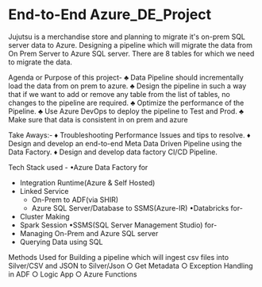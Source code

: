 # End-to-End Azure_DE_Project
Jujutsu is a merchandise store and planning to migrate it's on-prem SQL server data to Azure. Designing a pipeline which will migrate the data from On Prem Server to Azure SQL server. 
There are 8 tables for which we need to migrate the data.

Agenda or Purpose of this project-
♣ Data Pipeline should incrementally load the data from on prem to azure.
♣ Design the pipeline in such a way that if we want to add or remove any table from the list of tables, no changes to the pipeline are required.
♣ Optimize the performance of the Pipeline.
♣ Use Azure DevOps to deploy the pipeline to Test and Prod.
♣ Make sure that data is consistent in on prem and azure

Take Aways:-
♦ Troubleshooting Performance Issues and tips to resolve.
♦ Design and develop an end-to-end Meta Data Driven Pipeline using the Data Factory.
♦ Design and develop data factory CI/CD Pipeline.

Tech Stack used - 
•Azure Data Factory for
  - Integration Runtime(Azure & Self Hosted)
  - Linked Service
    - On-Prem to ADF(via SHIR)
    - Azure SQL Server/Database to SSMS(Azure-IR)
•Databricks for-
  - Cluster Making
  - Spark Session
•SSMS(SQL Server Management Studio) for-
  - Managing On-Prem and Azure SQL server
  - Querying Data using SQL


 Methods Used for
 Building a pipeline which will ingest csv files into Silver/CSV and JSON to Silver/Json
 ○ Get Metadata
 ○ Exception Handling in ADF
 ○ Logic App 
 ○ Azure Functions 
